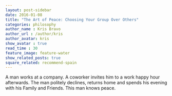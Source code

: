 ```yaml
---
layout: post-sidebar
date: 2016-01-08
title: "The Art of Peace: Choosing Your Group Over Others"
categories: philosophy
author_name : Kris Bravo
author_url : /author/kris
author_avatar: kris
show_avatar : true
read_time : 30
feature_image: feature-water
show_related_posts: true
square_related: recommend-spain
---
```


A man works at a company. A coworker invites him to a work happy hour afterwards. The man politely declines, returns home and spends his evening with his Family and Friends. This man knows peace.


